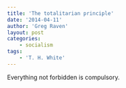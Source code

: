 ```yaml
---
title: 'The totalitarian principle'
date: '2014-04-11'
author: 'Greg Raven'
layout: post
categories:
    - socialism
tags:
    - 'T. H. White'
---
```


Everything not forbidden is compulsory.